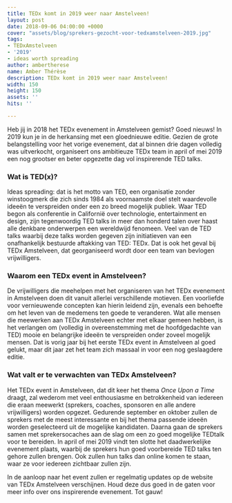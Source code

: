 ```yaml
---
title: TEDx komt in 2019 weer naar Amstelveen!
layout: post
date: 2018-09-06 04:00:00 +0000
cover: "assets/blog/sprekers-gezocht-voor-tedxamstelveen-2019.jpg"
tags:
- TEDxAmstelveen
- '2019'
- ideas worth spreading
author: ambertherese
name: Amber Thérèse
description: TEDx komt in 2019 weer naar Amstelveen!
width: 150
height: 150
assets: ''
hits: ''

---
```

Heb jij in 2018 het TEDx evenement in Amstelveen gemist? Goed nieuws! In 2019 kun je in de herkansing met een gloednieuwe editie. Gezien de grote belangstelling voor het vorige evenement, dat al binnen drie dagen volledig was uitverkocht, organiseert ons ambitieuze TEDx team in april of mei 2019 een nog grootser en beter opgezette dag vol inspirerende TED talks.

### Wat is TED(x)?

Ideas spreading: dat is het motto van TED, een organisatie zonder winstoogmerk die zich sinds 1984 als voornaamste doel stelt waardevolle ideeën te verspreiden onder een zo breed mogelijk publiek. Waar TED begon als conferentie in Californië over technologie, entertainment en design, zijn tegenwoordig TED talks in meer dan honderd talen over haast alle denkbare onderwerpen een wereldwijd fenomeen. Veel van de TED talks waarbij deze talks worden gegeven zijn initiatieven van een onafhankelijk bestuurde aftakking van TED: TEDx. Dat is ook het geval bij TEDx Amstelveen, dat georganiseerd wordt door een team van bevlogen vrijwilligers.

### Waarom een TEDx event in Amstelveen?

De vrijwilligers die meehelpen met het organiseren van het TEDx evenement in Amstelveen doen dit vanuit allerlei verschillende motieven. Een voorliefde voor vernieuwende concepten kan hierin leidend zijn, evenals een behoefte om het leven van de medemens ten goede te veranderen. Wat alle mensen die meewerken aan TEDx Amstelveen echter met elkaar gemeen hebben, is het verlangen om (volledig in overeenstemming met de hoofdgedachte van TED) mooie en belangrijke ideeën te verspreiden onder zoveel mogelijk mensen. Dat is vorig jaar bij het eerste TEDx event in Amstelveen al goed gelukt, maar dit jaar zet het team zich massaal in voor een nog geslaagdere editie.

### Wat valt er te verwachten van TEDx Amstelveen?

Het TEDx event in Amstelveen, dat dit keer het thema _Once Upon a Time_ draagt, zal wederom met veel enthousiasme en betrokkenheid van iedereen die eraan meewerkt (sprekers, coaches, sponsoren en alle andere vrijwilligers) worden opgezet. Gedurende september en oktober zullen de sprekers met de meest interessante en bij het thema passende ideeën worden geselecteerd uit de mogelijke kandidaten. Daarna gaan de sprekers samen met sprekersocaches aan de slag om een zo goed mogelijke TEDtalk voor te bereiden. In april of mei 2019 vindt ten slotte het daadwerkelijke evenement plaats, waarbij de sprekers hun goed voorbereide TED talks ten gehore zullen brengen. Ook zullen hun talks dan online komen te staan, waar ze voor iedereen zichtbaar zullen zijn.

In de aanloop naar het event zullen er regelmatig updates op de website van TEDx Amstelveen verschijnen. Houd deze dus goed in de gaten voor meer info over ons inspirerende evenement. Tot gauw!
